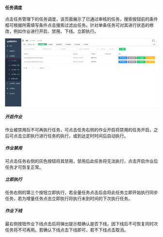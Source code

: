 

#### 		任务调度

​	点击任务管理下的任务调度，该页面展示了已通过审核的任务，搜索按钮前的条件框可根据所需填写条件点击搜索过滤出任务。针对单条任务可对其进行状态的修改，例如作业进行开启、禁用、下线、立即执行。

![image-20230620133351561](../../../../images/whalealDataImages/image-20230620133351561.png)

##### 				开启作业

​	作业被禁用后不可再执行任务，可点击任务右侧的作业开启将禁用的任务开启，之后可点击立即执行进行任务的执行，或到达定时时间后自动执行。

##### 				作业禁用

​	可点击任务右侧的灰色按钮将其禁用，禁用后此任务将无法执行，点击开启作业后任务才可恢复正常。

##### 				立即执行

​	任务右侧的第三个按钮立即执行，若全量任务点击后会将此任务立即开始执行同步任务，若为增量任务点击立即执行将执行未到时间的下次执行任务。

##### 				作业下线

​	最右侧按钮作业下线点击后将弹出提示框确认是否下线，因下线后不可恢复同时次任务将不可再用。若确认下线点击下线即可，若不下线点击取消。
